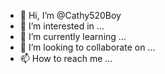 - 👋 Hi, I’m @Cathy520Boy
- 👀 I’m interested in ...
- 🌱 I’m currently learning ...
- 💞️ I’m looking to collaborate on ...
- 📫 How to reach me ...

<!---
Cathy520Boy/Cathy520Boy is a ✨ special ✨ repository because its `README.md` (this file) appears on your GitHub profile.
You can click the Preview link to take a look at your changes.
--->
